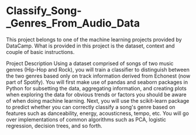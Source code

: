 # Classify_Song-_Genres_From_Audio_Data

This project belongs to one of the machine learning projects provided by DataCamp. What is provided in this project is the dataset, context and couple of basic instructions.


Project Description
Using a dataset comprised of songs of two music genres (Hip-Hop and Rock), you will train a classifier to distinguish between the two genres based only on track information derived from Echonest (now part of Spotify). You will first make use of pandas and seaborn packages in Python for subsetting the data, aggregating information, and creating plots when exploring the data for obvious trends or factors you should be aware of when doing machine learning. Next, you will use the scikit-learn package to predict whether you can correctly classify a song's genre based on features such as danceability, energy, acousticness, tempo, etc. You will go over implementations of common algorithms such as PCA, logistic regression, decision trees, and so forth.
